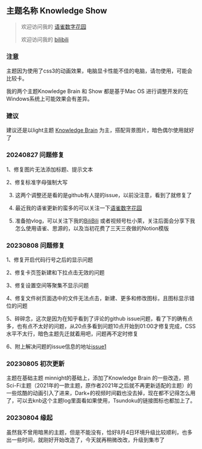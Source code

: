 ## ​主题名称 Knowledge Show

> 欢迎访问我的 [语雀数字花园](https://www.yuque.com/lanedu)
>
> 欢迎访问我的 [bilibili](https://space.bilibili.com/85894775)
>

### 注意

主题因为使用了css3的动画效果，电脑显卡性能不佳的电脑，请勿使用，可能会比较卡。

我的两个主题Knowledge Brain 和 Show 都是基于Mac OS 进行调整开发的在Windows系统上可能效果会有差异。

### 建议

建议还是以light主题 [Knowledge Brain](https://b3logfile.com/file/2023/07/image-HQ6AitW.png?imageView2/2/interlace/1/format/jpg) 为主，搭配背景图片，暗色偶尔使用就好了

### 20240827 问题修复

1、修复图片无法添加标题、提示文本

2、修复标准字母强制大写

3. 这两个调整还是看的是github有人提的issue，以前没注意，看到了就修复了

4. 最近我的语雀更新的蛮多的可以关注一下[语雀数字花园](https://www.yuque.com/lanedu)

5. 准备拍vlog，可以关注下我的[BiliBili](https://space.bilibili.com/85894775)
或者视频号杜小萊，关注后面会分享下我怎么使用语雀、思源的，以及当初花费了三天三夜做的Notion模版


### 20230808 问题修复

1、修复开启代码行号之后的显示问题

2、修复卡页签新建和下拉点击无效的问题

3、修复设置空间等聚集不显示问题

4、修复文件树页面选中的文件无法点击，新建、更多和修改图标，且图标显示错位的问题

5、碎碎念，这次是因为在知乎看到了评论的github issue问题，看了下的确有点多，也有点不太好的问题，从20点多看到问题10点开始到01:00才修复完成，CSS 水平不太行，暗色主题先迁就着用吧，问题再不定时修复

6、附上解决问题的issue信息的地址[issue1](https://github.com/LaneDu/Knowledge-Show/issues/1)
 


### 20230805 初次更新

主题在基础主题 minnight的基础上，添加了Knowledge Brain 的一些改造，把Sci-Fi主题（2021年的一款主题，原作者2021年之后就不再更新适配的主题）的一些炫酷的动画引入了进来，Dark+的视频时间戳也没去掉，现在都不记得怎么用了，可以去knb这个主题log里面看如果使用，Tsundoku的链接图标也都加上了。

### 20230804 缘起

虽然我不曾用暗黑的主题，但是不能没有，恰好8月4日环境升级比较顺利，也多出一些时间，就刚好开始改造了，今天就再稍微改改，升级到集市了

‍

‍
